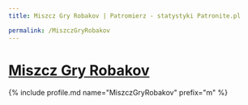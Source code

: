```yaml
---
title: Miszcz Gry Robakov | Patromierz - statystyki Patronite.pl

permalink: /MiszczGryRobakov
---
```


# [Miszcz Gry Robakov](https://patronite.pl/MiszczGryRobakov)

{% include profile.md name="MiszczGryRobakov" prefix="m" %}
